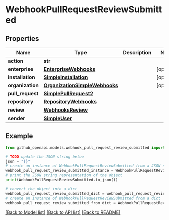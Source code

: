 # WebhookPullRequestReviewSubmitted


## Properties

Name | Type | Description | Notes
------------ | ------------- | ------------- | -------------
**action** | **str** |  | 
**enterprise** | [**EnterpriseWebhooks**](EnterpriseWebhooks.md) |  | [optional] 
**installation** | [**SimpleInstallation**](SimpleInstallation.md) |  | [optional] 
**organization** | [**OrganizationSimpleWebhooks**](OrganizationSimpleWebhooks.md) |  | [optional] 
**pull_request** | [**SimplePullRequest2**](SimplePullRequest2.md) |  | 
**repository** | [**RepositoryWebhooks**](RepositoryWebhooks.md) |  | 
**review** | [**WebhooksReview**](WebhooksReview.md) |  | 
**sender** | [**SimpleUser**](SimpleUser.md) |  | 

## Example

```python
from github_openapi.models.webhook_pull_request_review_submitted import WebhookPullRequestReviewSubmitted

# TODO update the JSON string below
json = "{}"
# create an instance of WebhookPullRequestReviewSubmitted from a JSON string
webhook_pull_request_review_submitted_instance = WebhookPullRequestReviewSubmitted.from_json(json)
# print the JSON string representation of the object
print(WebhookPullRequestReviewSubmitted.to_json())

# convert the object into a dict
webhook_pull_request_review_submitted_dict = webhook_pull_request_review_submitted_instance.to_dict()
# create an instance of WebhookPullRequestReviewSubmitted from a dict
webhook_pull_request_review_submitted_from_dict = WebhookPullRequestReviewSubmitted.from_dict(webhook_pull_request_review_submitted_dict)
```
[[Back to Model list]](../README.md#documentation-for-models) [[Back to API list]](../README.md#documentation-for-api-endpoints) [[Back to README]](../README.md)


